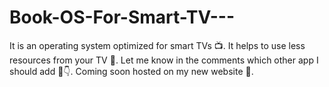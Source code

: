 # Book-OS-For-Smart-TV---
It is an operating system optimized for smart TVs 📺. It helps to use less resources from your TV 🥳. Let me know in the comments which other app I should add 🤗👇. Coming soon hosted on my new website 🤭.
